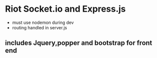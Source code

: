 # Riot Socket.io and Express.js
- must use nodemon during dev
- routing handled in server.js
## includes Jquery,popper and bootstrap for front end